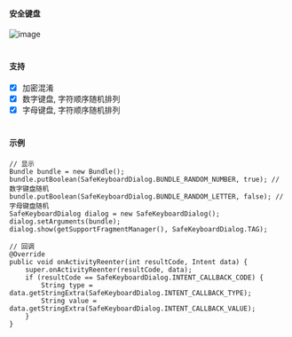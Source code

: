 #
#### 安全键盘
![image](https://github.com/153437803/safekeyboard/blob/master/device1.gif )

#
#### 支持
- [x] 加密混淆
- [x] 数字键盘, 字符顺序随机排列
- [x] 字母键盘, 字符顺序随机排列

#
#### 示例
```
// 显示
Bundle bundle = new Bundle();
bundle.putBoolean(SafeKeyboardDialog.BUNDLE_RANDOM_NUMBER, true); // 数字键盘随机
bundle.putBoolean(SafeKeyboardDialog.BUNDLE_RANDOM_LETTER, false); // 字母键盘随机
SafeKeyboardDialog dialog = new SafeKeyboardDialog();
dialog.setArguments(bundle);
dialog.show(getSupportFragmentManager(), SafeKeyboardDialog.TAG);

// 回调
@Override
public void onActivityReenter(int resultCode, Intent data) {
    super.onActivityReenter(resultCode, data);
    if (resultCode == SafeKeyboardDialog.INTENT_CALLBACK_CODE) {
        String type = data.getStringExtra(SafeKeyboardDialog.INTENT_CALLBACK_TYPE);
        String value = data.getStringExtra(SafeKeyboardDialog.INTENT_CALLBACK_VALUE);
    }
}
```
